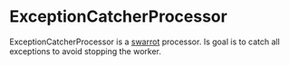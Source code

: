 # ExceptionCatcherProcessor

ExceptionCatcherProcessor is a [swarrot](https://github.com/swarrot/swarrot) processor.
Is goal is to catch all exceptions to avoid stopping the worker.
